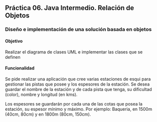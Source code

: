## Práctica 06. Java Intermedio. Relación de Objetos
### Diseño e implementación de una solución basada en objetos

#### Objetivo

Realizar el diagrama de clases UML e implementar las clases que se definen

#### Funcionalidad

Se pide realizar una aplicación que cree varias estaciones de esqui para gestionar las pistas que posee y los espesores de la estación. Se desea guardar el nombre de la estación y de cada pista que tenga, su dificultad (color), nombre y longitud (en kms). 

Los espesores se guardarán por cada una de las cotas que posea la estación, su espesor mínimo y máximo. Por ejemplo: Baqueria, en 1500m (40cm, 80cm) y en 1800m (80cm, 150cm).
